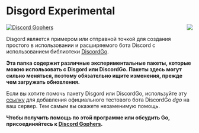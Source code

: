 # Disgord Experimental
[![Discord Gophers](https://img.shields.io/badge/Discord%20Gophers-%23info-blue.svg)](https://discord.gg/0f1SbxBZjYq9jLBk)
<img align="right" src="https://raw.githubusercontent.com/wiki/bwmarrin/disgord/images/gourd.jpg">

Disgord является примером или отправной точкой для создания простого в использовании и расширяемого бота Discord с использованием библиотеки [DiscordGo](https://github.com/bwmarrin/discordgo).

**Эта папка содержит различные экспериментальные пакеты, которые можно использовать с Disgord или DiscordGo. Пакеты здесь могут сильно меняться, поэтому обязательно ищите изменения, прежде чем загружать обновления.**

Если вы хотите помочь пакету Disgord или DiscordGo, используйте эту
[ссылку](https://discordapp.com/oauth2/authorize?client_id=173113690092994561&scope=bot) для добавления официального тестового бота DiscordGo *dgo* на ваш сервер. Тем самым вы окажете незаменимую помощь.

**Чтобы получить помощь по этой программе или обсудить Go, присоединяйтесь к [Discord Gophers](https://discord.gg/0f1SbxBZjYq9jLBk).**

